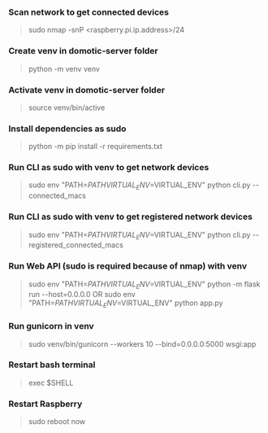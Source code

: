 ### Scan network to get connected devices
> sudo nmap -snP <raspberry.pi.ip.address>/24

### Create venv in domotic-server folder
> python -m venv venv

### Activate venv in domotic-server folder
> source venv/bin/active

### Install dependencies as sudo
> python -m pip install -r requirements.txt

### Run CLI as sudo with venv to get network devices
> sudo env "PATH=$PATH VIRTUAL_ENV=$VIRTUAL_ENV" python cli.py --connected_macs

### Run CLI as sudo with venv to get registered network devices
> sudo env "PATH=$PATH VIRTUAL_ENV=$VIRTUAL_ENV" python cli.py --registered_connected_macs

### Run Web API (sudo is required because of nmap) with venv
> sudo env "PATH=$PATH VIRTUAL_ENV=$VIRTUAL_ENV" python -m flask run --host=0.0.0.0
OR
> sudo env "PATH=$PATH VIRTUAL_ENV=$VIRTUAL_ENV" python app.py

### Run gunicorn in venv
> sudo venv/bin/gunicorn --workers 10 --bind=0.0.0.0:5000 wsgi:app

### Restart bash terminal
> exec $SHELL

### Restart Raspberry
> sudo reboot now
